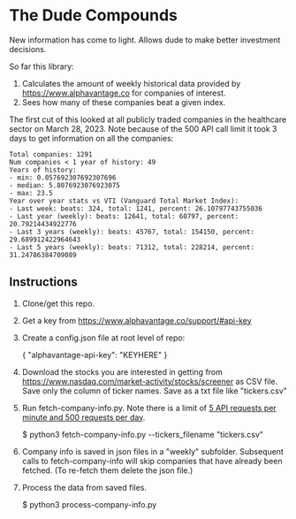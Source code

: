 # The Dude Compounds

New information has come to light. Allows dude to make better investment decisions.

So far this library:
1. Calculates the amount of weekly historical data provided by <https://www.alphavantage.co> for companies of interest.
2. Sees how many of these companies beat a given index.

The first cut of this looked at all publicly traded companies in the healthcare sector on March 28, 2023. Note because of the 500 API call limit it took 3 days to get information on all the companies:

    Total companies: 1291
    Num companies < 1 year of history: 49
    Years of history:
    - min: 0.057692307692307696
    - median: 5.8076923076923075
    - max: 23.5
    Year over year stats vs VTI (Vanguard Total Market Index):
    - Last week: beats: 324, total: 1241, percent: 26.10797743755036
    - Last year (weekly): beats: 12641, total: 60797, percent: 20.79214434922776
    - Last 3 years (weekly): beats: 45767, total: 154150, percent: 29.689912422964643
    - Last 5 years (weekly): beats: 71312, total: 228214, percent: 31.24786384709089

## Instructions

1. Clone/get this repo.
2. Get a key from <https://www.alphavantage.co/support/#api-key>
3. Create a config.json file at root level of repo:

    {
        "alphavantage-api-key": "KEYHERE"
    }

4. Download the stocks you are interested in getting from https://www.nasdaq.com/market-activity/stocks/screener as CSV file. Save only the column of ticker names. Save as a txt file like "tickers.csv"
5. Run fetch-company-info.py. Note there is a limit of [5 API requests per minute and 500 requests per day](https://www.alphavantage.co/support/#support).

    $ python3 fetch-company-info.py --tickers_filename "tickers.csv"

6. Company info is saved in json files in a "weekly" subfolder. Subsequent calls to fetch-company-info will skip companies that have already been fetched. (To re-fetch them delete the json file.)
7. Process the data from saved files.

    $ python3 process-company-info.py
